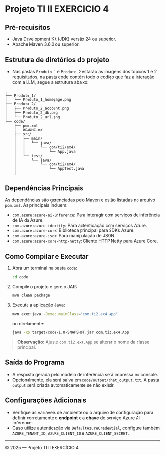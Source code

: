 # Projeto TI II EXERCICIO 4

## Pré-requisitos

* Java Development Kit (JDK) versão 24 ou superior.
* Apache Maven 3.6.0 ou superior.

## Estrutura de diretórios do projeto

* Nas pastas `Produto_1` e `Produto_2` estarão as imagens dos topicos 1 e 2 requisitados, na pasta code contém todo o codigo que faz a interação com a LLM, segue a estrutura abaixo:

```text
.
├── Produto_1/
│   └── Produto_1_homepage.png
├── Produto_2/
│   ├── Produto_2_account.png
│   ├── Produto_2_db.png
│   └── Produto_2_url.png
└── code/
    ├── pom.xml
    ├── README.md
    ├── src/
    │   ├── main/
    │   │   └── java/
    │   │       └── com/ti2/ex4/
    │   │           └── App.java
    │   └── test/
    │       └── java/
    │           └── com/ti2/ex4/
    │               └── AppTest.java
    |
```

## Dependências Principais

As dependências são gerenciadas pelo Maven e estão listadas no arquivo `pom.xml`. As principais incluem:

* `com.azure:azure-ai-inference`: Para interagir com serviços de inferência de IA da Azure.
* `com.azure:azure-identity`: Para autenticação com serviços Azure.
* `com.azure:azure-core`: Biblioteca principal para SDKs Azure.
* `com.azure:azure-json`: Para manipulação de JSON.
* `com.azure:azure-core-http-netty`: Cliente HTTP Netty para Azure Core.

## Como Compilar e Executar

1. Abra um terminal na pasta `code`:

   ```bash
   cd code
   ```

2. Compile o projeto e gere o JAR:

   ```bash
   mvn clean package
   ```

3. Execute a aplicação Java:

   ```bash
   mvn exec:java -Dexec.mainClass="com.ti2.ex4.App"
   ```

   ou diretamente:

   ```bash
   java -cp target/code-1.0-SNAPSHOT.jar com.ti2.ex4.App
   ```

> **Observação:** Ajuste `com.ti2.ex4.App` se alterar o nome da classe principal.

## Saída do Programa

* A resposta gerada pelo modelo de inferência será impressa no console.
* Opcionalmente, ela será salva em `code/output/chat_output.txt`. A pasta `output` será criada automaticamente se não existir.

## Configurações Adicionais

* Verifique as variáveis de ambiente ou o arquivo de configuração para definir corretamente o **endpoint** e a **chave** do serviço Azure AI Inference.
* Caso utilize autenticação via `DefaultAzureCredential`, configure também `AZURE_TENANT_ID`, `AZURE_CLIENT_ID` e `AZURE_CLIENT_SECRET`.

---

© 2025 — Projeto TI II EXERCÍCIO 4

